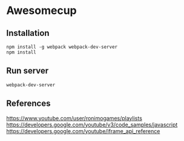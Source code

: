# Awesomecup

## Installation
```
npm install -g webpack webpack-dev-server
npm install
```

## Run server
```
webpack-dev-server
```


## References
https://www.youtube.com/user/ronimogames/playlists
https://developers.google.com/youtube/v3/code_samples/javascript
https://developers.google.com/youtube/iframe_api_reference
